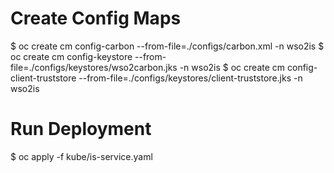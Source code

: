 # Create Config Maps
$ oc create cm config-carbon --from-file=./configs/carbon.xml -n wso2is
$ oc create cm config-keystore --from-file=./configs/keystores/wso2carbon.jks -n wso2is
$ oc create cm config-client-truststore --from-file=./configs/keystores/client-truststore.jks -n wso2is

# Run Deployment
$ oc apply -f kube/is-service.yaml